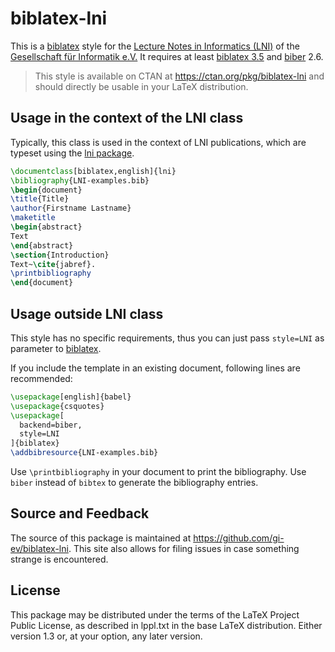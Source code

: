 # biblatex-lni

This is a [biblatex] style for the [Lecture Notes in Informatics (LNI)](https://gi.de/service/publikationen/lni) of the [Gesellschaft für Informatik e.V.]
It requires at least [biblatex 3.5] and [biber] 2.6.

> This style is available on CTAN at <https://ctan.org/pkg/biblatex-lni> and should directly be usable in your LaTeX distribution.

## Usage in the context of the LNI class

Typically, this class is used in the context of LNI publications, which are typeset using the [lni package](https://ctan.org/pkg/lni).

```latex
\documentclass[biblatex,english]{lni}
\bibliography{LNI-examples.bib}
\begin{document}
\title{Title}
\author{Firstname Lastname}
\maketitle
\begin{abstract}
Text
\end{abstract}
\section{Introduction}
Text~\cite{jabref}.
\printbibliography
\end{document}
```

## Usage outside LNI class

This style has no specific requirements, thus you can just pass `style=LNI` as parameter to [biblatex].

If you include the template in an existing document, following lines are recommended:

```latex
\usepackage[english]{babel}
\usepackage{csquotes}
\usepackage[
  backend=biber,
  style=LNI
]{biblatex}
\addbibresource{LNI-examples.bib}
```

Use `\printbibliography` in your document to print the bibliography.
Use `biber` instead of `bibtex` to generate the bibliography entries.

## Source and Feedback

The source of this package is maintained at <https://github.com/gi-ev/biblatex-lni>.
This site also allows for filing issues in case something strange is encountered.

## License

This package may be distributed under the terms of the LaTeX Project
Public License, as described in lppl.txt in the base LaTeX distribution.
Either version 1.3 or, at your option, any later version.

[biber]: https://github.com/plk/biber#overview
[biblatex]: https://github.com/plk/biblatex#overview
[biblatex 3.5]: https://github.com/plk/biblatex/blob/dev/doc/latex/biblatex/CHANGES.org#release-notes-for-version-35
[Gesellschaft für Informatik e.V.]: https://gi.de
